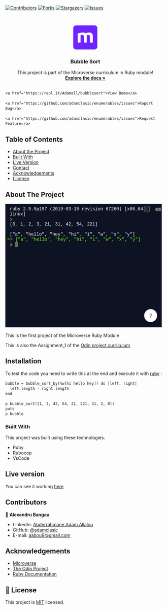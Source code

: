 <!--
*** Thanks for checking out this README Template. If you have a suggestion that would
*** make this better, please fork the repo and create a pull request or simply open
*** an issue with the tag "enhancement".
*** Thanks again! Now go create something AMAZING! :D
-->

<!-- PROJECT SHIELDS -->
<!--
*** I'm using markdown "reference style" links for readability.
*** Reference links are enclosed in brackets [ ] instead of parentheses ( ).
*** See the bottom of this document for the declaration of the reference variables
*** for contributors-url, forks-url, etc. This is an optional, concise syntax you may use.
*** https://www.markdownguide.org/basic-syntax/#reference-style-links
-->
[![Contributors][contributors-shield]][contributors-url]
[![Forks][forks-shield]][forks-url]
[![Stargazers][stars-shield]][stars-url]
[![Issues][issues-shield]][issues-url]

<!-- PROJECT LOGO -->
<br />
<p align="center">
  <a href="https://github.com/adamclasic/enumerables">
    <img src="images/microverse.png" alt="Logo" width="80" height="80">
  </a>

  <h3 align="center">Bubble Sort</h3>

  <p align="center">
    This project is part of the Microverse curriculum in Ruby module!
    <br />
    <a href="https://github.com/adamclasic/enumerables"><strong>Explore the docs »</strong></a>
    <br />
    <br />

    <a href="https://repl.it/Adamall/bubblesort">View Demo</a>

    <a href="https://github.com/adamclasic/enumerables/issues">Report Bug</a>

    <a href="https://github.com/adamclasic/enumerables/issues">Request Feature</a>
  </p>
</p>

<!-- TABLE OF CONTENTS -->
## Table of Contents

* [About the Project](#about-the-project)
* [Built With](#built-with)
* [Live Version](#live-version)
* [Contact](#contact)
* [Acknowledgements](#acknowledgements)
* [License](#license)

<!-- ABOUT THE PROJECT -->
## About The Project

[![Product Name Screen Shot][product-screenshot]](https://repl.it/@Adamall/bubblesort)

This is the first project of the Microverse Ruby Module

This is also the Assignment_1 of the [Odin project curriculum](https://www.theodinproject.com/courses/ruby-programming/lessons/advanced-building-blocks)

<!-- ABOUT THE PROJECT -->
## Installation

To test the code you need to write this at the end and execute it with [ruby](https://repl.it) : 

```
bubble = bubble_sort_by(%w[hi hello hey]) do |left, right|
  left.length - right.length
end

p bubble_sort([1, 3, 42, 54, 21, 221, 31, 2, 0])
puts
p bubble

```

### Built With
This project was built using these technologies.
* Ruby
* Rubocop
* VsCode

<!-- LIVE VERSION -->
## Live version

You can see it working [here](https://repl.it/@Adamall/bubblesort)

<!-- CONTACT -->
## Contributors


👤 **Alexandru Bangau**

- LinkedIn: [Abderrahmane Adam Allalou](https://www.linkedin.com/in/abderrahmane-allalou/)
- GitHub: [@adamclasic](https://github.com/adamclasic)
- E-mail: aabou9@gmail.com


<!-- ACKNOWLEDGEMENTS -->
## Acknowledgements
* [Microverse](https://www.microverse.org/)
* [The Odin Project](https://www.theodinproject.com/)
* [Ruby Documentation](https://www.ruby-lang.org/en/documentation/)

<!-- MARKDOWN LINKS & IMAGES -->
<!-- https://www.markdownguide.org/basic-syntax/#reference-style-links -->
[contributors-shield]: https://img.shields.io/github/contributors/adamclasic/enumerables.svg?style=flat-square
[contributors-url]: https://github.com/adamclasic/enumerables/graphs/contributors
[forks-shield]: https://img.shields.io/github/forks/adamclasic/enumerables.svg?style=flat-square
[forks-url]: https://github.com/adamclasic/enumerables/network/members
[stars-shield]: https://img.shields.io/github/stars/adamclasic/enumerables.svg?style=flat-square
[stars-url]: https://github.com/adamclasic/enumerables/stargazers
[issues-shield]: https://img.shields.io/github/issues/adamclasic/enumerables.svg?style=flat-square
[issues-url]: https://github.com/adamclasic/enumerables/issues
[product-screenshot]: images/bubble_sort.png

## 📝 License

This project is [MIT](https://opensource.org/licenses/MIT) licensed.
